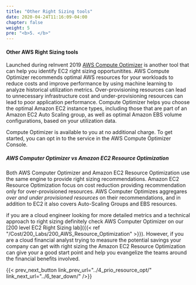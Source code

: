 ```yaml
---
title: "Other Right Sizing tools"
date: 2020-04-24T11:16:09-04:00
chapter: false
weight: 5
pre: "<b>5. </b>"
---
```


#### Other AWS Right Sizing tools


Launched during reInvent 2019 [AWS Compute Optimizer](http://aws.amazon.com/compute-optimizer/) is another tool that can help you identify EC2 right sizing opportunitites. AWS Compute Optimizer recommends optimal AWS resources for your workloads to reduce costs and improve performance by using machine learning to analyze historical utilization metrics. Over-provisioning resources can lead to unnecessary infrastructure cost and under-provisioning resources can lead to poor application performance. Compute Optimizer helps you choose the optimal Amazon EC2 instance types, including those that are part of an Amazon EC2 Auto Scaling group, as well as optimal Amazon EBS volume configurations, based on your utilization data.

Compute Optimizer is available to you at no additional charge. To get started, you can opt in to the service in the AWS Compute Optimizer Console.

##### AWS Computer Optimizer vs Amazon EC2 Resource Optimization

Both AWS Computer Optimizer and Amazon EC2 Resource Optimization use the same engine to provide right sizing recommendations. Amazon EC2 Resource Optimization focus on cost reduction providing recommendation only for over-provisioned resources. AWS Computer Optimizes aggregares *over and under provisioned resources* on their recommendations, and in addition to EC2 it also covers Auto-Scaling Groups and EBS resources.

if you are a cloud engineer looking for more detailed metrics and a technical approach to right sizing definitely check AWS Computer Optimizer on our [200 level EC2 Right Sizing lab]({{< ref "/Cost/200_Labs/200_AWS_Resource_Optimization" >}}). However, if you are a cloud financial analyst trying to measure the potential savings your company can get with right sizing the Amazon EC2 Resource Optimization can give your a good start point and help you evangelize the teams around the financial benefits involved.

{{< prev_next_button link_prev_url="../4_prio_resource_opt/" link_next_url="../6_tear_down/" />}}